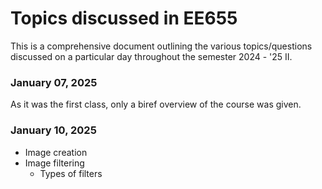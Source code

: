 # Topics discussed in EE655

This is a comprehensive document outlining the various topics/questions discussed on a particular day throughout the semester 2024 - '25 II.

### January 07, 2025

As it was the first class, only a biref overview of the course was given.

### January 10, 2025

- Image creation
- Image filtering
  - Types of filters
